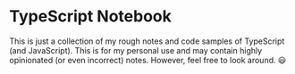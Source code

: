 # TypeScript Notebook #

This is just a collection of my rough notes and code samples of TypeScript (and JavaScript).
This is for my personal use and may contain highly opinionated (or even incorrect) notes.
However, feel free to look around. :smiley: